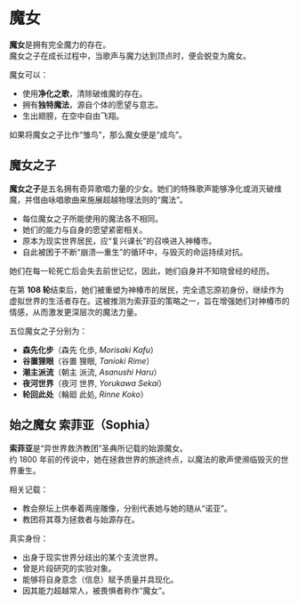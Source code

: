 # 魔女

**魔女**是拥有完全魔力的存在。  
魔女之子在成长过程中，当歌声与魔力达到顶点时，便会蜕变为魔女。  

魔女可以：  
- 使用**净化之歌**，清除破维魔的存在。  
- 拥有**独特魔法**，源自个体的愿望与意志。  
- 生出翅膀，在空中自由飞翔。  

如果将魔女之子比作“雏鸟”，那么魔女便是“成鸟”。

## 魔女之子

**魔女之子**是五名拥有奇异歌唱力量的少女。她们的特殊歌声能够净化或消灭破维魔，并借由咏唱歌曲来施展超越物理法则的“魔法”。  

- 每位魔女之子所能使用的魔法各不相同。  
- 她们的能力与自身的愿望紧密相关。  
- 原本为现实世界居民，应“复兴课长”的召唤进入神椿市。  
- 自此被困于不断“崩溃—重生”的循环中，与毁灭的命运持续对抗。  


她们在每一轮死亡后会失去前世记忆，因此，她们自身并不知晓曾经的经历。  

在第 **108 轮**结束后，她们被重塑为神椿市的居民，完全遗忘原初身份，继续作为虚拟世界的生活者存在。这被推测为索菲亚的策略之一，旨在增强她们对神椿市的情感，从而激发更深层次的魔法力量。  

五位魔女之子分别为：  
- **森先化步**（森先 化歩, *Morisaki Kafu*）  
- **谷置狸眼**（谷置 狸眼, *Tanioki Rime*）  
- **潮主派流**（朝主 派流, *Asanushi Haru*）  
- **夜河世界**（夜河 世界, *Yorukawa Sekai*）  
- **轮回此处**（輪廻 此処, *Rinne Koko*）  


## 始之魔女 索菲亚（Sophia）

**索菲亚**是“异世界救济教团”圣典所记载的始源魔女。  
约 1800 年前的传说中，她在拯救世界的旅途终点，以魔法的歌声使濒临毁灭的世界重生。  

相关记载：  
- 教会祭坛上供奉着两座雕像，分别代表她与她的随从“诺亚”。  
- 教团将其尊为拯救者与始源存在。  

真实身份：  
- 出身于现实世界分歧出的某个支流世界。  
- 曾是片段研究的实验对象。  
- 能够将自身意念（信息）赋予质量并具现化。  
- 因其能力超越常人，被畏惧者称作“魔女”。  